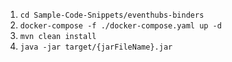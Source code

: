 1. `cd Sample-Code-Snippets/eventhubs-binders`
2. `docker-compose -f ./docker-compose.yaml up -d`
2. `mvn clean install`
3. `java -jar target/{jarFileName}.jar` 